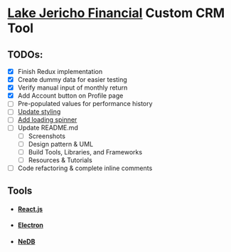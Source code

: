 # [Lake Jericho Financial](http://lakejericho.com/ "Lake Jericho Homepage") Custom CRM Tool

## TODOs:
- [x] Finish Redux implementation
- [x] Create dummy data for easier testing
- [x] Verify manual input of monthly return
- [x] Add Account button on Profile page
- [ ] Pre-populated values for performance history
- [ ] [Update styling](https://github.com/mui-org/material-ui)
- [ ] [Add loading spinner](https://material-ui-next.com/demos/progress/)
- [ ] Update README.md
  - [ ] Screenshots
  - [ ] Design pattern & UML
  - [ ] Build Tools, Libraries, and Frameworks
  - [ ] Resources & Tutorials
- [ ] Code refactoring & complete inline comments

## Tools
- #### [React.js](https://github.com/facebook/react)
- #### [Electron](https://github.com/electron/electron)
- #### [NeDB](https://github.com/louischatriot/nedb)

